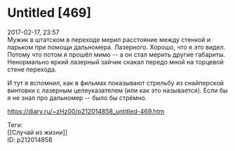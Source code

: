 Untitled [469]
===============

   
 2017-02-17, 23:57   
  Мужик в штатском в переходе мерил расстояние между стенкой и ларьком при помощи дальномера. Лазерного. Хорошо, что я это видел. Потому что потом я прошёл мимо -- а он стал мерить другие габариты. Ненормально яркий лазерный зайчик скакал передо мной на торцевой стене перехода.   
   
 И тут я вспомнил, как в фильмах показывают стрельбу из снайперской винтовки с лазерным целеуказателем (или как это называется). Если бы я не знал про дальномер -- было бы стрёмно.   
    
 <https://diary.ru/~zHz00/p212014858_untitled-469.htm>   
   
 Теги:   
 [[Случай из жизни]]   
 ID: p212014858